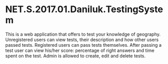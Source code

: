 # NET.S.2017.01.Daniluk.TestingSystem
This is a web application that offers to test your knowledge of geography. 
Unregistered users can view tests, their description and how other users passed tests. 
Registered users can pass tests themselves. After passing a test user can view his/her score: 
percentage of right answers and time spent on the test. 
Admin is allowed to create, edit and delete tests.
